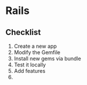 # Rails 
## Checklist
1. Create a new app
2. Modify the Gemfile
3. Install new gems via bundle 
4. Test it locally
5. Add features
6. 
<!--stackedit_data:
eyJoaXN0b3J5IjpbLTEyMjQ5MzY1LC0yMDg4NzQ2NjEyLDczMD
k5ODExNl19
-->